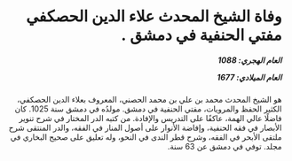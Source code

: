 <h1 dir="rtl">وفاة الشيخ المحدث علاء الدين الحصكفي مفتي الحنفية في دمشق .</h1>

<h5 dir="rtl">العام الهجري:  1088

العام الميلادي: 1677

</h5>

<p dir="rtl">هو الشيخ المحدث محمد بن علي بن محمد الحصني، المعروف بعلاء الدين الحصكفي، الكثير الحفظ والمرويات، مفتي الحنفية في دمشق. مولدُه في دمشق سنة 1025. كان فاضلًا عالي الهمة، عاكفًا على التدريس والإفادة. من كتبه الدر المختار في شرح تنوير الأبصار في فقه الحنفية، وإفاضة الأنوار على أصول المنار في الفقه، والدر المنتقى شرح ملتقى الأبحر في الفقه، وشرح قطر الندى في النحو، وله تعليق على صحيح البخاري في مجلد. توفي في دمشق عن 63 سنة.</p></br>
